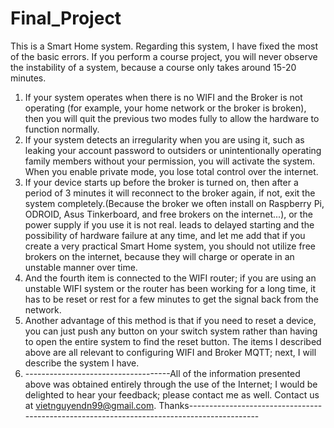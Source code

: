 # Final_Project
This is a Smart Home system.
Regarding this system, I have fixed the most of the basic errors. If you perform a course project, you will never observe the instability of a system, because a course only takes around 15-20 minutes.
1. If your system operates when there is no WIFI and the Broker is not operating (for example, your home network or the broker is broken), then you will quit the previous two modes fully to allow the hardware to function normally.
2. If your system detects an irregularity when you are using it, such as leaking your account password to outsiders or unintentionally operating family members without your permission, you will activate the system. When you enable private mode, you lose total control over the internet.
3. If your device starts up before the broker is turned on, then after a period of 3 minutes it will reconnect to the broker again, if not, exit the system completely.(Because the broker we often install on Raspberry Pi, ODROID, Asus Tinkerboard, and free brokers on the internet...), or the power supply if you use it is not real. leads to delayed starting and the possibility of hardware failure at any time, and let me add that if you create a very practical Smart Home system, you should not utilize free brokers on the internet, because they will charge or operate in an unstable manner over time.
4. And the fourth item is connected to the WIFI router; if you are using an unstable WIFI system or the router has been working for a long time, it has to be reset or rest for a few minutes to get the signal back from the network.
5. Another advantage of this method is that if you need to reset a device, you can just push any button on your switch system rather than having to open the entire system to find the reset button. The items I described above are all relevant to configuring WIFI and Broker MQTT; next, I will describe the system I have.
6. ------------------------------------All of the information presented above was obtained entirely through the use of the Internet; I would be delighted to hear your feedback; please contact me as well. Contact us at vietnguyendn99@gmail.com. Thanks-------------------------------------------------------------------------------------------
